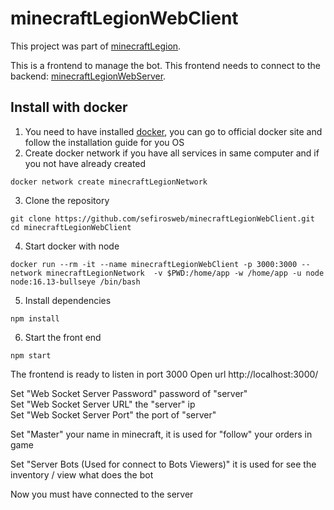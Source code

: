 # minecraftLegionWebClient

This project was part of [minecraftLegion](https://github.com/sefirosweb/minecraftLegion).

This is a frontend to manage the bot. This frontend needs to connect to the backend: [minecraftLegionWebServer](https://github.com/sefirosweb/minecraftLegionWebServer).

## Install with docker

1. You need to have installed [docker](https://docs.docker.com/desktop/windows/wsl/), you can go to official docker site and follow the installation guide for you OS
2. Create docker network if you have all services in same computer and if you not have already created

```
docker network create minecraftLegionNetwork
```

3. Clone the repository

```
git clone https://github.com/sefirosweb/minecraftLegionWebClient.git
cd minecraftLegionWebClient
```

4. Start docker with node

```
docker run --rm -it --name minecraftLegionWebClient -p 3000:3000 --network minecraftLegionNetwork  -v $PWD:/home/app -w /home/app -u node node:16.13-bullseye /bin/bash
```

5. Install dependencies

```
npm install
```

6. Start the front end

```
npm start
```

The frontend is ready to listen in port 3000
Open url http://localhost:3000/

Set "Web Socket Server Password" password of "server" \
Set "Web Socket Server URL" the "server" ip \
Set "Web Socket Server Port" the port of "server"

Set "Master" your name in minecraft, it is used for "follow" your orders in game

Set "Server Bots (Used for connect to Bots Viewers)" it is used for see the inventory / view what does the bot

Now you must have connected to the server
